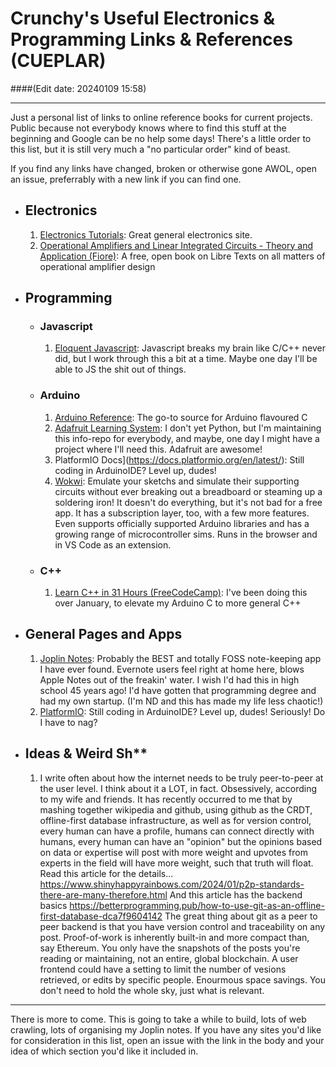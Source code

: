 # Crunchy's Useful Electronics & Programming Links & References (CUEPLAR) 
####(Edit date: 20240109 15:58)
<hr /> 

Just a personal list of links to online reference books for current projects. Public because not everybody knows where to find this stuff at the beginning and Google can be no help some days! There's a little order to this list, but it is still very much a "no particular order" kind of beast.

If you find any links have changed, broken or otherwise gone AWOL, open an issue, preferrably with a new link if you can find one.

- ## Electronics
  1. [Electronics Tutorials](https://www.electronics-tutorials.ws/): Great general electronics site.
  2. [Operational Amplifiers and Linear Integrated Circuits - Theory and Application (Fiore)](https://eng.libretexts.org/Bookshelves/Electrical_Engineering/Electronics/Operational_Amplifiers_and_Linear_Integrated_Circuits_-_Theory_and_Application_(Fiore)): A free, open book on Libre Texts on all matters of operational amplifier design

- ## Programming
  - ### Javascript
    1. [Eloquent Javascript](https://eloquentjavascript.net/): Javascript breaks my brain like C/C++ never did, but I work through this a bit at a time. Maybe one day I'll be able to JS the shit out of things.
  - ### Arduino
    1. [Arduino Reference](https://www.arduino.cc/reference/en/): The go-to source for Arduino flavoured C
    2. [Adafruit Learning System](https://learn.adafruit.com/): I don't yet Python, but I'm maintaining this info-repo for everybody, and maybe, one day I might have a project where I'll need this. Adafruit are awesome!
    3. PlatformIO Docs](https://docs.platformio.org/en/latest/): Still coding in ArduinoIDE? Level up, dudes!
    4. [Wokwi](https://wokwi.com/): Emulate your sketchs and simulate their supporting circuits without ever breaking out a breadboard or steaming up a soldering iron! It doesn't do everything, but it's not bad for a free app. It has a subscription layer, too, with a few more features. Even supports officially supported Arduino libraries and has a growing range of microcontroller sims. Runs in the browser and in VS Code as an extension.
  - ### C++
    1. [Learn C++ in 31 Hours (FreeCodeCamp)](https://www.youtube.com/watch?v=8jLOx1hD3_o): I've been doing this over January, to elevate my Arduino C to more general C++

- ## General Pages and Apps
  1.  [Joplin Notes](https://joplinapp.org/): Probably the BEST and totally FOSS note-keeping app I have ever found. Evernote users feel right at home here, blows Apple Notes out of the freakin' water. I wish I'd had this in high school 45 years ago! I'd have gotten that programming degree and had my own startup. (I'm ND and this has made my life less chaotic!)
  2.  [PlatformIO](https://platformio.org/): Still coding in ArduinoIDE? Level up, dudes! Seriously!  Do I have to nag?

- ## Ideas & Weird Sh**
  1.  I write often about how the internet needs to be truly peer-to-peer at the user level. I think about it a LOT, in fact. Obsessively, according to my wife and friends. It has recently occurred to me that by mashing together wikipedia and github, using github as the CRDT, offline-first database infrastructure, as well as for version control, every human can have a profile, humans can connect directly with humans, every human can have an "opinion" but the opinions based on data or expertise will post with more weight and upvotes from experts in the field will have more weight, such that truth will float. Read this article for the details...
      https://www.shinyhappyrainbows.com/2024/01/p2p-standards-there-are-many-therefore.html
  And this article has the backend basics
      https://betterprogramming.pub/how-to-use-git-as-an-offline-first-database-dca7f9604142
      The great thing about git as a peer to peer backend is that you have version control and traceability on any post. Proof-of-work is inherently built-in and more compact than, say Ethereum. You only have the snapshots of the posts you're reading or maintaining, not an entire, global blockchain. A user frontend could have a setting to limit the number of vesions retrieved, or edits by specific people. Enourmous space savings. You don't need to hold the whole sky, just what is relevant.

<hr />
There is more to come. This is going to take a while to build, lots of web crawling, lots of organising my Joplin notes. If you have any sites you'd like for consideration in this list, open an issue with the link in the body and your idea of which section you'd like it included in.
